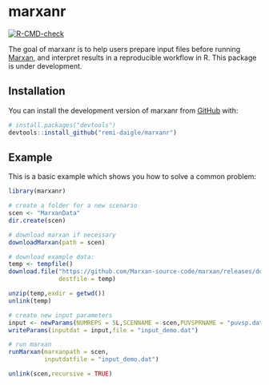 
<!-- README.md is generated from README.Rmd. Please edit that file -->

# marxanr

<!-- badges: start -->

[![R-CMD-check](https://github.com/remi-daigle/marxanr/actions/workflows/R-CMD-check.yaml/badge.svg)](https://github.com/remi-daigle/marxanr/actions/workflows/R-CMD-check.yaml)
<!-- badges: end -->

The goal of marxanr is to help users prepare input files before running
[Marxan](https://marxansolutions.org/), and interpret results in a
reproducible workflow in R. This package is under development.

## Installation

You can install the development version of marxanr from
[GitHub](https://github.com/) with:

``` r
# install.packages("devtools")
devtools::install_github("remi-daigle/marxanr")
```

## Example

This is a basic example which shows you how to solve a common problem:

``` r
library(marxanr)

# create a folder for a new scenario
scen <- "MarxanData"
dir.create(scen)

# download marxan if necessary
downloadMarxan(path = scen)

# download example data:
temp <- tempfile()
download.file("https://github.com/Marxan-source-code/marxan/releases/download/v4.0.6/MarxanData.zip",
              destfile = temp)

unzip(temp,exdir = getwd())
unlink(temp)

# create new input parameters
input <- newParams(NUMREPS = 5L,SCENNAME = scen,PUVSPRNAME = "puvsp.dat")
writeParams(inputdat = input,file = "input_demo.dat")

# run marxan
runMarxan(marxanpath = scen,
          inputdatfile = "input_demo.dat")

unlink(scen,recursive = TRUE)
```
